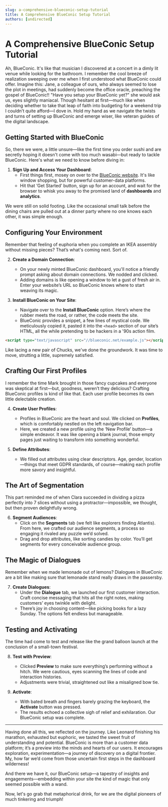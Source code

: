 ```yaml
---
slug: a-comprehensive-blueconic-setup-tutorial
title: A Comprehensive BlueConic Setup Tutorial
authors: [undirected]
---
```



# A Comprehensive BlueConic Setup Tutorial

Ah, BlueConic. It's like that musician I discovered at a concert in a dimly lit venue while looking for the bathroom. I remember the cool breeze of realization sweeping over me when I first understood what BlueConic could offer. Imagine this: Jane, a colleague of ours, who always seemed to lose the plot in meetings, had suddenly become the office oracle, preaching the gospel of BlueConic!! "Have you setup your BlueConic yet?" she would ask us, eyes slightly maniacal. Though hesitant at first—much like when deciding whether to take that leap of faith into budgeting for a weekend trip I couldn’t quite afford—I dove in. Hold my hand as we navigate the twists and turns of setting up BlueConic and emerge wiser, like veteran guides of the digital landscape.

## Getting Started with BlueConic

So, there we were, a little unsure—like the first time you order sushi and are secretly hoping it doesn't come with too much wasabi—but ready to tackle BlueConic. Here's what we need to know before diving in:

1. **Sign Up and Access Your Dashboard**: 
   - First things first, mosey on over to the [BlueConic website](https://www.blueconic.com/). It's like window shopping, but for powerful customer-data platforms.
   - Hit that ‘Get Started’ button, sign up for an account, and wait for the browser to whisk you away to the promised land of **dashboards** and **analytics**.

We were still on solid footing. Like the occasional small talk before the dining chairs are pulled out at a dinner party where no one knows each other, it was simple enough.

## Configuring Your Environment

Remember that feeling of euphoria when you complete an IKEA assembly without missing pieces? That’s what's coming next. Sort of.

2. **Create a Domain Connection**:
   - On your newly minted BlueConic dashboard, you'll notice a friendly prompt asking about domain connections. We nodded and clicked.
   - Adding domains is like opening a window to let a gust of fresh air in. Enter your website’s URL so BlueConic knows where to start weaving its magic.

3. **Install BlueConic on Your Site**: 
   - Navigate over to the **Install BlueConic** option. Here’s where the rubber meets the road, or rather, the code meets the site.
   - BlueConic provides a snippet, a few lines of mystical code. We meticulously copied it, pasted it into the `<head>` section of our site’s HTML, all the while pretending to be hackers in a '90s action film.

```html
<script type="text/javascript" src="//blueconic.net/example.js"></script>
```

Like lacing a new pair of Chucks, we've done the groundwork. It was time to move, strutting a little, supremely satisfied.

## Crafting Our First Profiles

I remember the time Mark brought in those fancy cupcakes and everyone was skeptical at first—but, goodness, weren’t they delicious? Crafting BlueConic profiles is kind of like that. Each user profile becomes its own little delectable creation.

4. **Create User Profiles**:
   - Profiles in BlueConic are the heart and soul. We clicked on **Profiles**, which is comfortably nestled on the left navigation bar.
   - Here, we created a new profile using the ‘New Profile’ button—a simple endeavor. It was like opening a blank journal, those empty pages just waiting to transform into something wonderful.

5. **Define Attributes**:
   - We filled out attributes using clear descriptors. Age, gender, location—things that meet GDPR standards, of course—making each profile more savory and insightful.

## The Art of Segmentation

This part reminded me of when Clara succeeded in dividing a pizza perfectly into 7 slices without using a protractor—impossible, we thought, but then proven delightfully wrong.

6. **Segment Audiences**:
   - Click on the **Segments** tab (we felt like explorers finding Atlantis). From here, we crafted our audience segments, a process so engaging it rivaled any puzzle we’d solved.
   - Drag and drop attributes, like sorting candies by color. You’ll get segments for every conceivable audience group.

## The Magic of Dialogues

Remember when we made lemonade out of lemons? Dialogues in BlueConic are a bit like making sure that lemonade stand really draws in the passersby.

7. **Create Dialogues**:
   - Under the **Dialogue** tab, we launched our first customer interaction. Craft concise messaging that hits all the right notes, making customers’ eyes twinkle with delight.
   - There’s joy in choosing content—like picking books for a lazy Sunday. The options felt endless but manageable.

## Testing and Activating

The time had come to test and release like the grand balloon launch at the conclusion of a small-town festival.

8. **Test with Preview**:
   - Clicked **Preview** to make sure everything’s performing without a hitch. We were cautious, eyes scanning the lines of code and interaction histories.
   - Adjustments were trivial, straightened out like a misaligned bow tie.

9. **Activate**:
   - With bated breath and fingers barely grazing the keyboard, the **Activate** button was pressed.
   - The results echoed a collective sigh of relief and exhilaration. Our BlueConic setup was complete.

---

Having done all this, we reflected on the journey. Like Leonard finishing his marathon, exhausted but euphoric, we tasted the sweet fruit of understanding and potential. BlueConic is more than a customer data platform; it’s a preview into the minds and hearts of our users. It encourages exploration, experimentation—a journey of discovery on a digital frontier. My, how far we’d come from those uncertain first steps in the dashboard wilderness!

And there we have it, our BlueConic setup—a tapestry of insights and engagements—embedding within your site the kind of magic that only seemed possible with a wand.

Now, let's go grab that metaphorical drink, for we are the digital pioneers of much tinkering and triumph!